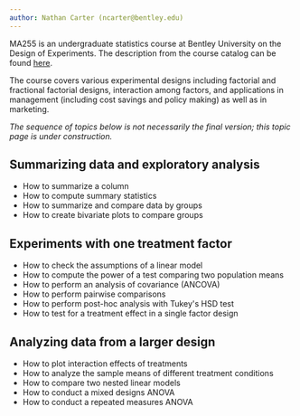 ```yaml
---
author: Nathan Carter (ncarter@bentley.edu)
---
```


MA255 is an undergraduate statistics course at Bentley University
on the Design of Experiments.
The description from the course catalog can be found
[here](https://catalog.bentley.edu/undergraduate/courses/ma/).

The course covers various experimental designs including factorial
and fractional factorial designs, interaction among factors,
and applications in management (including cost savings and policy making)
as well as in marketing.

*The sequence of topics below is not necessarily the final version;
this topic page is under construction.*

## Summarizing data and exploratory analysis

 * How to summarize a column
 * How to compute summary statistics
 * How to summarize and compare data by groups
 * How to create bivariate plots to compare groups

## Experiments with one treatment factor

 * How to check the assumptions of a linear model
 * How to compute the power of a test comparing two population means
 * How to perform an analysis of covariance (ANCOVA)
 * How to perform pairwise comparisons
 * How to perform post-hoc analysis with Tukey's HSD test
 * How to test for a treatment effect in a single factor design

## Analyzing data from a larger design

 * How to plot interaction effects of treatments
 * How to analyze the sample means of different treatment conditions
 * How to compare two nested linear models
 * How to conduct a mixed designs ANOVA
 * How to conduct a repeated measures ANOVA
